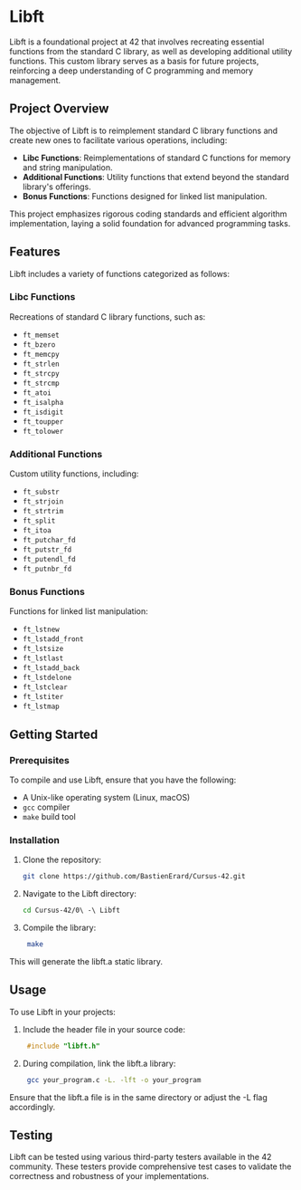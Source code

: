 # Libft

Libft is a foundational project at 42 that involves recreating essential functions from the standard C library, as well as developing additional utility functions. This custom library serves as a basis for future projects, reinforcing a deep understanding of C programming and memory management.

## Project Overview

The objective of Libft is to reimplement standard C library functions and create new ones to facilitate various operations, including:

- **Libc Functions**: Reimplementations of standard C functions for memory and string manipulation.
- **Additional Functions**: Utility functions that extend beyond the standard library's offerings.
- **Bonus Functions**: Functions designed for linked list manipulation.

This project emphasizes rigorous coding standards and efficient algorithm implementation, laying a solid foundation for advanced programming tasks.

## Features

Libft includes a variety of functions categorized as follows:

### Libc Functions

Recreations of standard C library functions, such as:

- `ft_memset`
- `ft_bzero`
- `ft_memcpy`
- `ft_strlen`
- `ft_strcpy`
- `ft_strcmp`
- `ft_atoi`
- `ft_isalpha`
- `ft_isdigit`
- `ft_toupper`
- `ft_tolower`

### Additional Functions

Custom utility functions, including:

- `ft_substr`
- `ft_strjoin`
- `ft_strtrim`
- `ft_split`
- `ft_itoa`
- `ft_putchar_fd`
- `ft_putstr_fd`
- `ft_putendl_fd`
- `ft_putnbr_fd`

### Bonus Functions

Functions for linked list manipulation:

- `ft_lstnew`
- `ft_lstadd_front`
- `ft_lstsize`
- `ft_lstlast`
- `ft_lstadd_back`
- `ft_lstdelone`
- `ft_lstclear`
- `ft_lstiter`
- `ft_lstmap`

## Getting Started

### Prerequisites

To compile and use Libft, ensure that you have the following:

- A Unix-like operating system (Linux, macOS)
- `gcc` compiler
- `make` build tool

### Installation

1. Clone the repository:

   ```bash
   git clone https://github.com/BastienErard/Cursus-42.git
2. Navigate to the Libft directory:

   ```bash
   cd Cursus-42/0\ -\ Libft
3. Compile the library:

   ```bash
	make
This will generate the libft.a static library.

## Usage

To use Libft in your projects:

1. Include the header file in your source code:

   ```c
	#include "libft.h"
2. During compilation, link the libft.a library:

   ```bash
	gcc your_program.c -L. -lft -o your_program
Ensure that the libft.a file is in the same directory or adjust the -L flag accordingly.

## Testing

Libft can be tested using various third-party testers available in the 42 community. These testers provide comprehensive test cases to validate the correctness and robustness of your implementations.

